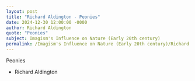 ```yaml
---
layout: post
title: "Richard Aldington - Peonies"
date: 2024-12-30 12:00:00 -0000
author: Richard Aldington
quote: "Peonies"
subject: Imagism's Influence on Nature (Early 20th century)
permalink: /Imagism's Influence on Nature (Early 20th century)/Richard Aldington/Richard Aldington - Peonies
---
```


Peonies

- Richard Aldington
